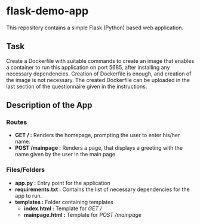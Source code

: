 # flask-demo-app
This repository contains a simple Flask (Python) based web application.

## Task
Create a Dockerfile with suitable commands to create an image that enables a container to run this application on port 5685, after installing any necessary dependencies.
Creation of Dockerfile is enough, and creation of the image is not necessary.
The created Dockerfile can be uploaded in the last section of the questionnaire given in the instructions.

## Description of the App

### Routes
* __GET / :__  Renders the homepage, prompting the user to enter his/her name.
* __POST /mainpage :__ Renders a page, that displays a greeting with the name given by the user in the main page

### Files/Folders

* __app.py :__ Entry point for the application
* __requirements.txt :__ Contains the list of necessary dependencies for the app to run.
*  __templates :__ Folder containing templates
   * __index.html :__ Template for *GET /*
   * __mainpage.html :__ Template for *POST /mainpage*
